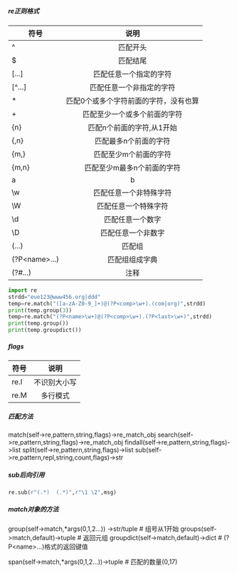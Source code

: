 ##### re正则格式
| 符号        | 说明           | 
| ------------- |:-------------:|
| ^      | 匹配开头 | 
| $      | 匹配结尾     | 
| [...] | 匹配任意一个指定的字符   |
| [^...] | 匹配任意一个非指定的字符   |
| * | 匹配0个或多个字符前面的字符，没有也算   |
| + | 匹配至少一个或多个前面的字符   |
| {n} | 匹配n个前面的字符,从1开始   |
| {,n} | 匹配最多n个前面的字符   |
| {m,} | 匹配至少m个前面的字符  |
| {m,n} | 匹配至少m最多n个前面的字符   |
| a|b | 匹配a或b   |
| \w | 匹配任意一个非特殊字符   |
| \W | 匹配任意一个特殊字符   |
| \d | 匹配任意一个数字   |
| \D | 匹配任意一个非数字   |
| (...) |  	匹配组   |
| (?P<name\>...) | 匹配组组成字典   |
| (?#...) | 注释   |

``` python
import re
strdd="eue123@www456.org|ddd"
temp=re.match("([a-zA-Z0-9_]+)@(?P<comp>\w+).(com|org)",strdd)
print(temp.group(3))
temp=re.match("(?P<name>\w+)@(?P<comp>\w+).(?P<last>\w+)",strdd)
print(temp.group())
print(temp.groupdict())
```

##### flags
| 符号        | 说明           | 
| ------------- |:-------------:|
|re.I      | 不识别大小写 | 
|re.M      | 多行模式 | 

##### 匹配方法
match(self->re,pattern,string,flags)->re_match_obj
search(self->re,pattern,string,flags)->re_match_obj
findall(self->re,pattern,string,flags)->list
split(self->re,pattern,string,flags)->list
sub(self->re,pattern,repl,string,count,flags)->str

##### sub后向引用
``` python
re.sub(r"(.*)  (.*)",r"\1 \2",msg)
```


##### match对象的方法
group(self->match,\*args(0,1,2...)) ->str/tuple  # 组号从1开始
groups(self->match,default)->tuple             # 返回元组
groupdict(self->match,default)->dict          # (?P\<name\>...)格式的返回键值

span(self->match,\*args(0,1,2...))->tuple           # 匹配的数量(0,17)


